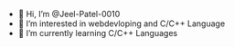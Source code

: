- 👋 Hi, I’m @Jeel-Patel-0010
- 👀 I’m interested in webdevloping and C/C++ Language
- 🌱 I’m currently learning C/C++ Languages

<!---
Jeel-Patel-0010/Jeel-Patel-0010 is a ✨ special ✨ repository because its `README.md` (this file) appears on your GitHub profile.
You can click the Preview link to take a look at your changes.
--->
